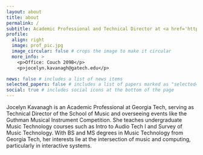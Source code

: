 ```yaml
---
layout: about
title: about
permalink: /
subtitle: Academic Professional and Technical Director at <a href='https://music.gatech.edu/'> Georgia Tech School of Music </a>
profile:
  align: right
  image: prof_pic.jpg
  image_circular: false # crops the image to make it circular
  more_info: >
    <p>Office: Couch 209B</p>
    <p>jocelyn.kavanagh@gatech.edu</p>

news: false # includes a list of news items
selected_papers: false # includes a list of papers marked as "selected={true}"
social: true # includes social icons at the bottom of the page
---
```


Jocelyn Kavanagh is an Academic Professional at Georgia Tech, serving as Technical Director of the School of Music and overseeing events like the Guthman Musical Instrument Competition. She teaches undergraduate Music Technology courses such as Intro to Audio Tech I and Survey of Music Technology. With BS and MS degrees in Music Technology from Georgia Tech, her interests lie at the intersection of music and computing, particularly in interactive systems.

